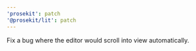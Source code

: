 ```yaml
---
'prosekit': patch
'@prosekit/lit': patch
---
```


Fix a bug where the editor would scroll into view automatically.

